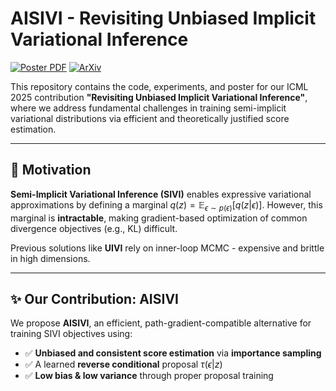 # AISIVI - Revisiting Unbiased Implicit Variational Inference

[![Poster PDF](https://img.shields.io/badge/poster-download-blue)](./poster.pdf)
[![ArXiv](https://img.shields.io/badge/arXiv-paper-green)](https://arxiv.org/abs/2506.03839)

This repository contains the code, experiments, and poster for our ICML 2025 contribution **"Revisiting Unbiased Implicit Variational Inference"**, where we address fundamental challenges in training semi-implicit variational distributions via efficient and theoretically justified score estimation.

---

## 🧠 Motivation

**Semi-Implicit Variational Inference (SIVI)** enables expressive variational approximations by defining a marginal
$q(z) = \mathbb{E}_{\epsilon \sim p(\epsilon)}[q(z|\epsilon)].$
However, this marginal is **intractable**, making gradient-based optimization of common divergence objectives (e.g., KL) difficult.

Previous solutions like **UIVI** rely on inner-loop MCMC - expensive and brittle in high dimensions.

---

## ✨ Our Contribution: AISIVI

We propose **AISIVI**, an efficient, path-gradient-compatible alternative for training SIVI objectives using:

- ✅ **Unbiased and consistent score estimation** via **importance sampling**
- ✅ A learned **reverse conditional** proposal $\tau(\epsilon|z)$
- ✅ **Low bias & low variance** through proper proposal training
